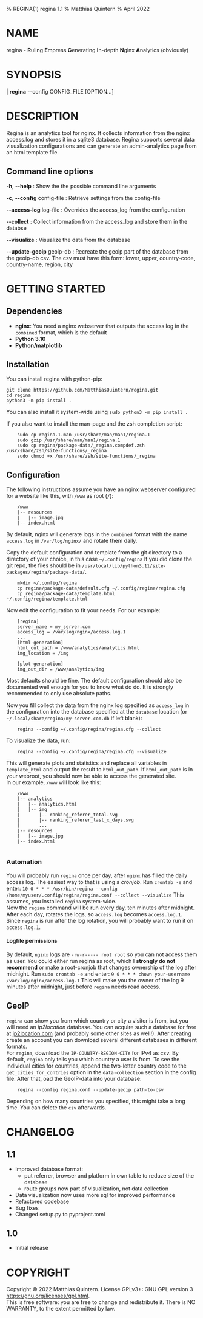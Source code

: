 % REGINA(1) regina 1.1
% Matthias Quintern
% April 2022

# NAME
regina - **R**uling **E**mpress **G**enerating **I**n-depth **N**ginx **A**nalytics (obviously)

# SYNOPSIS
| **regina** --config CONFIG_FILE [OPTION...]

# DESCRIPTION
Regina is an analytics tool for nginx.
It collects information from the nginx access.log and stores it in a sqlite3 database.
Regina supports several data visualization configurations and can generate an admin-analytics page from an html template file.

## Command line options
**-h**, **--help**
: Show the the possible command line arguments

**-c**, **--config** config-file
: Retrieve settings from the config-file

**--access-log** log-file
: Overrides the access_log from the configuration

**--collect**
: Collect information from the access_log and store them in the databse

**--visualize**
: Visualize the data from the database

**--update-geoip** geoip-db
: Recreate the geoip part of the database from the geoip-db csv. The csv must have this form: lower, upper, country-code, country-name, region, city

# GETTING STARTED

## Dependencies
- **nginx**: You need a nginx webserver that outputs the access log in the `combined` format, which is the default
- **Python 3.10**
- **Python/matplotlib**

## Installation
You can install regina with python-pip:
```shell
git clone https://github.com/MatthiasQuintern/regina.git
cd regina
python3 -m pip install .
```
You can also install it system-wide using `sudo python3 -m pip install .`

If you also want to install the man-page and the zsh completion script:
```shell
    sudo cp regina.1.man /usr/share/man/man1/regina.1
    sudo gzip /usr/share/man/man1/regina.1
    sudo cp regina/package-data/_regina.compdef.zsh /usr/share/zsh/site-functions/_regina
    sudo chmod +x /usr/share/zsh/site-functions/_regina
```

## Configuration
The following instructions assume you have an nginx webserver configured for a website like this, with `/www` as root (`/`):
```
    /www
    |-- resources
    |   |-- image.jpg
    |-- index.html
```
By default, nginx will generate logs in the `combined` format with the name `access.log` in `/var/log/nginx/` and rotate them daily.

Copy the default configuration and template from the git directory to a directory of your choice, in this case `~/.config/regina`
If you did clone the git repo, the files should be in `/usr/local/lib/python3.11/site-packages/regina/package-data/`.
```shell
    mkdir ~/.config/regina
    cp regina/package-data/default.cfg ~/.config/regina/regina.cfg
    cp regina/package-data/template.html ~/.config/regina/template.html
```
Now edit the configuration to fit your needs.
For our example:
```
    [regina]
    server_name = my_server.com
    access_log = /var/log/nginx/access.log.1
    ...
    [html-generation]
    html_out_path = /www/analytics/analytics.html
    img_location = /img

    [plot-generation]
    img_out_dir = /www/analytics/img
```
Most defaults should be fine.  The default configuration should also be documented well enough for you to know what do do. 
It is strongly recommended to only use absolute paths.

Now you fill collect the data from the nginx log specified as `access_log` in the configuration into the database specified at the `database` location (or `~/.local/share/regina/my-server.com.db` if left blank):
```
    regina --config ~/.config/regina/regina.cfg --collect
```

To visualize the data, run:
```
    regina --config ~/.config/regina/regina.cfg --visualize
```
This will generate plots and statistics and replace all variables in `template_html` and output the result to `html_out_path`. 
If `html_out_path` is in your webroot, you should now be able to access the generated site.  
In our example, `/www` will look like this:
```
    /www
    |-- analytics
    |   |-- analytics.html
    |   |-- img
    |       |-- ranking_referer_total.svg
    |       |-- ranking_referer_last_x_days.svg
    |       ...
    |-- resources
    |   |-- image.jpg
    |-- index.html
    
```

### Automation
You will probably run `regina` once per day, after `nginx` has filled the daily access log. The easiest way to that is using a *cronjob*.
Run `crontab -e` and enter:
`10 0 * * * /usr/bin/regina --config /home/myuser/.config/regina/regina.conf --collect --visualize`
This assumes, you installed `regina` system-wide.  
Now the `regina` command will be run every day, ten minutes after midnight.
After each day, rotates the logs, so  `access.log` becomes `access.log.1`.
Since `regina` is run after the log rotation, you will probably want to run it on `access.log.1`.

#### Logfile permissions
By default, `nginx` logs are `-rw-r----- root root` so you can not access them as user.
You could either run regina as root, which I **strongly do not recommend** or make a root-cronjob that changes ownership of the log after midnight.
Run `sudo crontab -e` and enter:
`9 0 * * * chown your-username  /var/log/nginx/access.log.1`
This will make you the owner of the log 9 minutes after midnight, just before `regina` needs read access.


## GeoIP
`regina` can show you from which country or city a visitor is from, but you will need an *ip2location* database. 
You can acquire such a database for free at [ip2location.com](https://lite.ip2location.com/) (and probably some other sites as well!).
After creating create an account you can download several different databases in different formats.  
For `regina`, download the `IP-COUNTRY-REGION-CITY` for IPv4 as *csv*. 
By default, `regina` only tells you which country a user is from.
To see the individual cities for countries, append the two-letter country code to the `get_cities_for_contries` option in the `data-collection` section in the config file.
After that, oad the GeoIP-data into your database:
```
    regina --config regina.conf --update-geoip path-to-csv
```
Depending on how many countries you specified, this might take a long time. You can delete the `csv` afterwards.

# CHANGELOG
## 1.1
- Improved database format: 
    - put referrer, browser and platform in own table to reduze size of the database
    - route groups now part of visualization, not data collection
- Data visualization now uses more sql for improved performance
- Refactored codebase
- Bug fixes
- Changed setup.py to pyproject.toml
## 1.0
- Initial release

# COPYRIGHT
Copyright  ©  2022  Matthias  Quintern.  License GPLv3+: GNU GPL version 3 <https://gnu.org/licenses/gpl.html>.\
This is free software: you are free to change and redistribute it.  There is NO WARRANTY, to the extent permitted by law.
